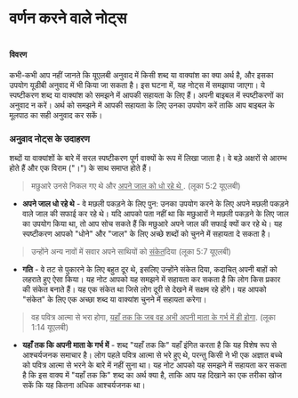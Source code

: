 # वर्णन करने वाले नोट्स

 #

#### विवरण

कभी-कभी आप नहीं जानते कि यूएलबी अनुवाद में किसी शब्द या वाक्यांश का क्या अर्थ है, और इसका उपयोग यूडीबी अनुवाद में भी किया जा सकता है। इस घटना में, यह नोट्स में समझाया जाएगा। ये स्पष्टीकरण शब्द या वाक्यांश को समझने में आपकी सहायता के लिए हैं। अपनी बाइबल में स्पष्टीकरणों का अनुवाद न करें। अर्थ को समझने में आपकी सहायता के लिए उनका उपयोग करें ताकि आप बाइबल के मूलपाठ का सही अनुवाद कर सकें।

### अनुवाद नोट्स के उदाहरण

शब्दों या वाक्यांशों के बारे में सरल स्पष्टीकरण पूर्ण वाक्यों के रूप में लिखा जाता है। वे बड़े अक्षरों से आरम्भ होते हैं और एक विराम ("।") के साथ समाप्त होते हैं।

> मछुआरे उनसे निकल गए थे और <u> अपने जाल को धो रहे थे </u>. (लूका 5:2 यूएलबी)

* **अपने जाल धो रहे थे** - वे मछली पकड़ने के लिए पुन: उनका उपयोग करने के लिए अपने मछली पकड़ने वाले जाल की सफाई कर रहे थे। यदि आपको पता नहीं था कि मछुआरों ने मछली पकड़ने के लिए जाल का उपयोग किया था, तो आप सोच सकते हैं कि मछुआरे अपने जाल की सफाई क्यों कर रहे थे। यह स्पष्टीकरण आपको "धोने" और "जाल" के लिए अच्छे शब्दों को चुनने में सहायता दे सकता है।

> उन्होंने अन्य नावों में सवार अपने साथियों को <u>संकेत</u>दिया (लूका 5:7 यूएलबी)

* **गति** - वे तट से पुकारने के लिए बहुत दूर थे, इसलिए उन्होंने संकेत दिया, कदाचित् अपनी बाहों को लहराते हुए ऐसा किया। यह नोट आपको यह समझने में सहायता कर सकता है कि लोग किस प्रकार की संकेत बनाते हैं। यह एक संकेत था जिसे लोग दूरी से देखने में सक्षम रहे होंगे। यह आपको "संकेत" के लिए एक अच्छा शब्द या वाक्यांश चुनने में सहायता करेगा। 

> वह पवित्र आत्मा से भरा होगा, <u> यहाँ तक कि जब वह अभी अपनी माता के गर्भ में ही होगा</u>. (लूका 1:14 यूएलबी)

* **यहाँ तक कि अपनी माता के गर्भ में** - शब्द "यहाँ तक कि" यहाँ इंगित करता है कि यह विशेष रूप से आश्चर्यजनक समाचार है। लोग पहले पवित्र आत्मा से भरे हुए थे, परन्तु किसी ने भी एक अज्ञात बच्चे को पवित्र आत्मा से भरने के बारे में नहीं सुना था। यह नोट आपको यह समझने में सहायता कर सकता है कि इस वाक्य में "यहाँ तक कि" शब्द का अर्थ क्या है, ताकि आप यह दिखाने का एक तरीका खोज सकें कि यह कितना अधिक आश्चर्यजनक था।
